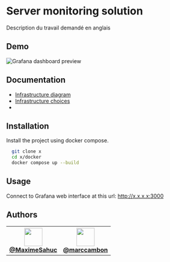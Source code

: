 
# Server monitoring solution

Description du travail demandé en anglais


## Demo

![Grafana dashboard preview](./doc/images/grafana-dashboard.png)


## Documentation

- [Infrastructure diagram](./doc/infrastructure-diagram.md)
- [Infrastructure choices](./doc/infrastructure-choices.md)
- 


## Installation

Install the project using docker compose.

```bash
  git clone x
  cd x/docker
  docker compose up --build
```


## Usage

Connect to Grafana web interface at this url: http://x.x.x.x:3000


## Authors

<table>
    <tr>
        <th>
            <div>
                <a href="https://github.com/MaximeSahuc"><img src="https://avatars.githubusercontent.com/u/84405949?s=256" width="48" /></a>
                <br>
                <a href="https://github.com/MaximeSahuc">@MaximeSahuc</a>
            </div>
        </th>
        <th>
            <div>
                 <a href="https://github.com/marccambon"><img src="https://avatars.githubusercontent.com/u/160885185?s=256" width="48" /></a>
                 <br>
                 <a href="https://github.com/marccambon">@marccambon</a>
            </div>
        </th>
    </tr>
</table>

